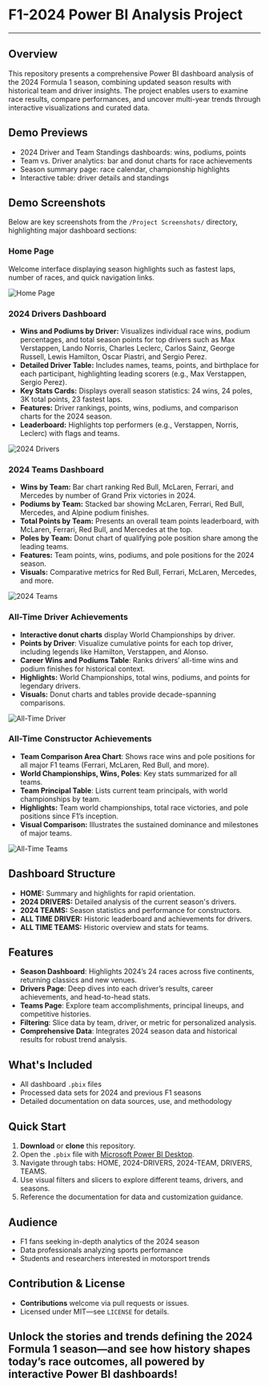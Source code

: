 # F1-2024 Power BI Analysis Project

---
## Overview

This repository presents a comprehensive Power BI dashboard analysis of the 2024 Formula 1 season, combining updated season results with historical team and driver insights. The project enables users to examine race results, compare performances, and uncover multi-year trends through interactive visualizations and curated data.

## Demo Previews

- 2024 Driver and Team Standings dashboards: wins, podiums, points
- Team vs. Driver analytics: bar and donut charts for race achievements
- Season summary page: race calendar, championship highlights
- Interactive table: driver details and standings

## Demo Screenshots

Below are key screenshots from the `/Project Screenshots/` directory, highlighting major dashboard sections:

### Home Page

Welcome interface displaying season highlights such as fastest laps, number of races, and quick navigation links.

![Home Page](Project%20Screenshots/Home%20page.png)

### 2024 Drivers Dashboard
- **Wins and Podiums by Driver:** Visualizes individual race wins, podium percentages, and total season points for top drivers such as Max Verstappen, Lando Norris, Charles Leclerc, Carlos Sainz, George Russell, Lewis Hamilton, Oscar Piastri, and Sergio Perez.
- **Detailed Driver Table:** Includes names, teams, points, and birthplace for each participant, highlighting leading scorers (e.g., Max Verstappen, Sergio Perez).
- **Key Stats Cards:** Displays overall season statistics: 24 wins, 24 poles, 3K total points, 23 fastest laps.
- **Features:** Driver rankings, points, wins, podiums, and comparison charts for the 2024 season.
- **Leaderboard:** Highlights top performers (e.g., Verstappen, Norris, Leclerc) with flags and teams.

![2024 Drivers](Project%20Screenshots/2024%20DRIVERS.png)

### 2024 Teams Dashboard
- **Wins by Team:** Bar chart ranking Red Bull, McLaren, Ferrari, and Mercedes by number of Grand Prix victories in 2024.
- **Podiums by Team:** Stacked bar showing McLaren, Ferrari, Red Bull, Mercedes, and Alpine podium finishes.
- **Total Points by Team:** Presents an overall team points leaderboard, with McLaren, Ferrari, Red Bull, and Mercedes at the top.
- **Poles by Team:** Donut chart of qualifying pole position share among the leading teams.
- **Features:** Team points, wins, podiums, and pole positions for the 2024 season.
- **Visuals:** Comparative metrics for Red Bull, Ferrari, McLaren, Mercedes, and more.

![2024 Teams](Project%20Screenshots/2024%20TEAMS.png)

### All-Time Driver Achievements
- **Interactive donut charts** display World Championships by driver.
- **Points by Driver**: Visualize cumulative points for each top driver, including legends like Hamilton, Verstappen, and Alonso.
- **Career Wins and Podiums Table**: Ranks drivers’ all-time wins and podium finishes for historical context.
- **Highlights:** World Championships, total wins, podiums, and points for legendary drivers.
- **Visuals:** Donut charts and tables provide decade-spanning comparisons.

![All-Time Driver](Project%20Screenshots/ALL%20TIME%20DRIVER.png)

### All-Time Constructor Achievements
- **Team Comparison Area Chart**: Shows race wins and pole positions for all major F1 teams (Ferrari, McLaren, Red Bull, and more).
- **World Championships, Wins, Poles**: Key stats summarized for all teams.
- **Team Principal Table**: Lists current team principals, with world championships by team.
- **Highlights:** Team world championships, total race victories, and pole positions since F1’s inception.
- **Visual Comparison:** Illustrates the sustained dominance and milestones of major teams.

![All-Time Teams](Project%20Screenshots/ALL%20TIME%20TEAMS.png)

## Dashboard Structure

- **HOME:** Summary and highlights for rapid orientation.
- **2024 DRIVERS:** Detailed analysis of the current season's drivers.
- **2024 TEAMS:** Season statistics and performance for constructors.
- **ALL TIME DRIVER:** Historic leaderboard and achievements for drivers.
- **ALL TIME TEAMS:** Historic overview and stats for teams.

## Features

- **Season Dashboard**: Highlights 2024’s 24 races across five continents, returning classics and new venues.
- **Drivers Page**: Deep dives into each driver’s results, career achievements, and head-to-head stats.
- **Teams Page**: Explore team accomplishments, principal lineups, and competitive histories.
- **Filtering**: Slice data by team, driver, or metric for personalized analysis.
- **Comprehensive Data**: Integrates 2024 season data and historical results for robust trend analysis.

## What's Included

- All dashboard `.pbix` files
- Processed data sets for 2024 and previous F1 seasons
- Detailed documentation on data sources, use, and methodology

## Quick Start

1. **Download** or **clone** this repository.
2. Open the `.pbix` file with [Microsoft Power BI Desktop](https://powerbi.microsoft.com/).
3. Navigate through tabs: HOME, 2024-DRIVERS, 2024-TEAM, DRIVERS, TEAMS.
4. Use visual filters and slicers to explore different teams, drivers, and seasons.
5. Reference the documentation for data and customization guidance.

## Audience

- F1 fans seeking in-depth analytics of the 2024 season
- Data professionals analyzing sports performance
- Students and researchers interested in motorsport trends

## Contribution & License

- **Contributions** welcome via pull requests or issues.
- Licensed under MIT—see `LICENSE` for details.

Unlock the stories and trends defining the 2024 Formula 1 season—and see how history shapes today’s race outcomes, all powered by interactive Power BI dashboards!
---
